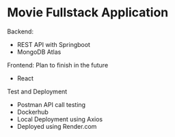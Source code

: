 # Movie Fullstack Application

Backend:
- REST API with Springboot
- MongoDB Atlas

Frontend: Plan to finish in the future
- React

Test and Deployment
- Postman API call testing
- Dockerhub
- Local Deployment using Axios
- Deployed using Render.com
